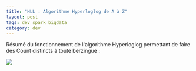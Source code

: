 ```yaml
---
title: "HLL : Algorithme Hyperloglog de A à Z" 
layout: post
tags: dev spark bigdata 
category: dev
---
```


Résumé du fonctionnement de l'algorithme Hyperloglog permettant de faire des Count distincts à toute berzingue :

<!--more-->
<a href="{{ '/assets/images/HLL.png' | absolute_url }}" alt="Hyperloglog"><img src="{{ '/assets/images/HLL.png' | absolute_url }}" /></a>
